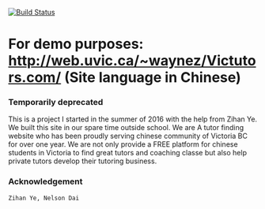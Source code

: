 [![Build Status](https://travis-ci.org/waynezhang1995/Victutors.com.svg?branch=master)](https://travis-ci.org/waynezhang1995/Victutors.com) 

# For demo purposes: http://web.uvic.ca/~waynez/Victutors.com/ (Site language in Chinese)

### Temporarily deprecated

This is a project I started in the summer of 2016 with the help from Zihan Ye. We built this site in our spare time outside school. We are A tutor finding website who has been proudly serving chinese community of Victoria BC for over one year. We are not only provide a FREE platform for chinese students in Victoria to find great tutors and coaching classe but also help private tutors develop their tutoring business.

### Acknowledgement

```Zihan Ye, Nelson Dai```
